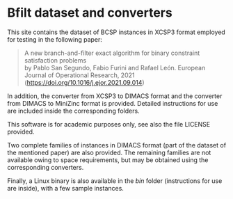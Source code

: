 # Bfilt dataset and converters

This site contains the dataset of BCSP instances in XCSP3 format employed for testing in the following paper:

> A new branch-and-filter exact algorithm for binary constraint satisfaction problems  
by Pablo San Segundo, Fabio Furini and Rafael León. European Journal of Operational Research, 2021 (https://doi.org/10.1016/j.ejor.2021.09.014)

In addition, the converter from XCSP3 to DIMACS format and the converter from DIMACS to MiniZinc format is provided. Detailed instructions for use are included inside the corresponding folders.

This software is for academic purposes only, see also the file LICENSE  provided.

Two complete families of instances in DIMACS format (part of the dataset of the mentioned paper) are also provided. The remaining families are not available owing to space requirements, but may be obtained using the corresponding converters.

Finally, a Linux binary is also available in the *bin* folder (instructions for use are inside), with a few sample instances.
